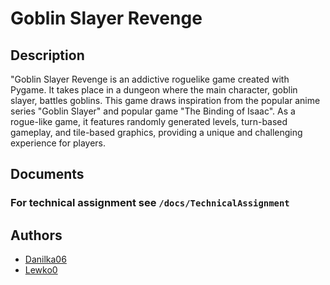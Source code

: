 # Goblin Slayer Revenge

## Description

"Goblin Slayer Revenge is an addictive roguelike game created with Pygame. It takes place in a dungeon where the main character, goblin slayer, battles goblins. This game draws inspiration from the popular anime series "Goblin Slayer" and popular game "The Binding of Isaac". As a rogue-like game, it features randomly generated levels, turn-based gameplay, and tile-based graphics, providing a unique and challenging experience for players. 

## Documents
### For technical assignment see `/docs/TechnicalAssignment`
## Authors

* [Danilka06](https://github.com/Danilka06)
* [Lewko0](https://github.com/Lewko0)
